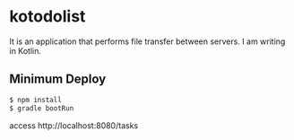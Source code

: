 # kotodolist

It is an application that performs file transfer between servers.
I am writing in Kotlin.


## Minimum Deploy
```bash
$ npm install
$ gradle bootRun
```
access http://localhost:8080/tasks
